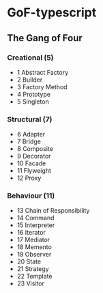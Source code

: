 # GoF-typescript
## The Gang of Four

### Creational (5)
* 1 Abstract Factory
* 2 Builder
* 3 Factory Method
* 4 Prototype
* 5 Singleton

### Structural (7)
* 6 Adapter
* 7 Bridge
* 8 Composite
* 9 Decorator
* 10 Facade
* 11 Flyweight
* 12 Proxy

### Behaviour (11)
* 13 Chain of Responsibility
* 14 Command
* 15 Interpreter
* 16 Iterator
* 17 Mediator
* 18 Memento
* 19 Observer
* 20 State
* 21 Strategy
* 22 Template
* 23 Visitor
